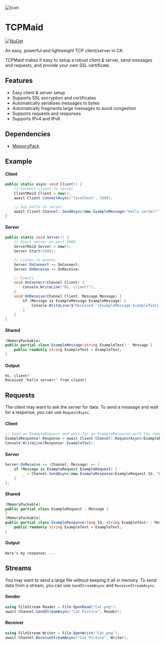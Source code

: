 ![Icon](https://raw.githubusercontent.com/Joy-less/TCPMaid/main/Assets/IconMini.png)

# TCPMaid

[![NuGet](https://img.shields.io/nuget/v/TCPMaid.svg)](https://www.nuget.org/packages/TCPMaid)

An easy, powerful and lightweight TCP client/server in C#.

TCPMaid makes it easy to setup a robust client & server, send messages and requests, and provide your own SSL certificate.

## Features
- Easy client & server setup
- Supports SSL encryption and certificates
- Automatically serialises messages to bytes
- Automatically fragments large messages to avoid congestion
- Supports requests and responses
- Supports IPv4 and IPv6

## Dependencies
- [MemoryPack](https://github.com/Cysharp/MemoryPack)

## Example

#### Client
```cs
public static async void Client() {
    // Connect client to server
    ClientMaid Client = new();
    await Client.ConnectAsync("localhost", 5000);

    // Say hello to server
    await Client.Channel!.SendAsync(new ExampleMessage("hello server!"));
}
```
#### Server
```cs
public static void Server() {
    // Start server on port 5000
    ServerMaid Server = new();
    Server.Start(5000);

    // Listen to events
    Server.OnConnect += OnConnect;
    Server.OnReceive += OnReceive;

    // Events
    void OnConnect(Channel Client) {
        Console.WriteLine("Hi, client!");
    }
    void OnReceive(Channel Client, Message Message) {
        if (Message is ExampleMessage ExampleMessage) {
            Console.WriteLine($"Received '{ExampleMessage.ExampleText}' from client!");
        }
    }
}
```
#### Shared
```cs
[MemoryPackable]
public partial class ExampleMessage(string ExampleText) : Message {
    public readonly string ExampleText = ExampleText;
}
```
#### Output
```
Hi, client!
Received 'hello server!' from client!
```

## Requests

The client may want to ask the server for data. To send a message and wait for a response, you can use `RequestAsync`.

#### Client
```cs
// Send an ExampleRequest and wait for an ExampleResponse with the same message ID
ExampleResponse? Response = await Client.Channel!.RequestAsync<ExampleResponse>(new ExampleRequest());
Console.WriteLine(Response!.ExampleText);
```
#### Server
```cs
Server.OnReceive += (Channel, Message) => {
    if (Message is ExampleRequest ExampleRequest) {
        _ = Channel.SendAsync(new ExampleResponse(ExampleRequest.Id, "Here's my response: -.-"));
    }
};
```
#### Shared
```cs
[MemoryPackable]
public partial class ExampleRequest : Message {
}
[MemoryPackable]
public partial class ExampleResponse(long Id, string ExampleText) : Message(Id) {
    public readonly string ExampleText = ExampleText;
}
```
#### Output
```
Here's my response: -.-
```

## Streams

You may want to send a large file without keeping it all in memory. To send data from a stream, you can use `SendStreamAsync` and `ReceiveStreamAsync`.

#### Sender
```cs
using FileStream Reader = File.OpenRead("Cat.png");
await Channel.SendStreamAsync("Cat Picture", Reader);
```

#### Receiver
```cs
using FileStream Writer = File.OpenWrite("Cat.png");
await Channel.ReceiveStreamAsync("Cat Picture", Writer);
```